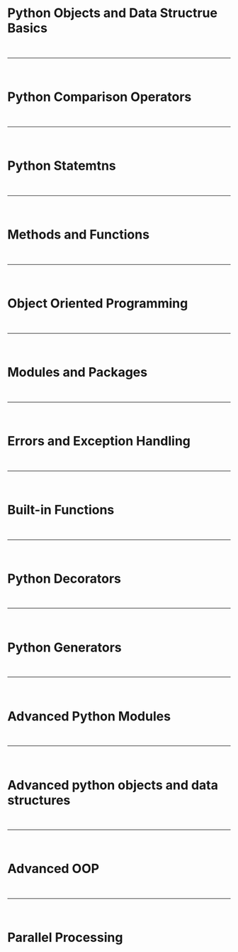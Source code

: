# Python Objects and Data Structrue Basics

<br>

---

<br>

# Python Comparison Operators

<br>

---

<br>

# Python Statemtns

<br>

---

<br>

# Methods and Functions

<br>

---

<bR>

# Object Oriented Programming

<br>

---

<br>

# Modules and Packages

<Br>

---

<br>

# Errors and Exception Handling

<br>

---

<br>

# Built-in Functions

<br>

---

<br>

# Python Decorators

<Br>

---

<br>

# Python Generators

<br>

---

<br>

# Advanced Python Modules

<br>

---

<br>

# Advanced python objects and data structures

<br>

---

<br>

# Advanced OOP

<br>

---

<bR>

# Parallel Processing



